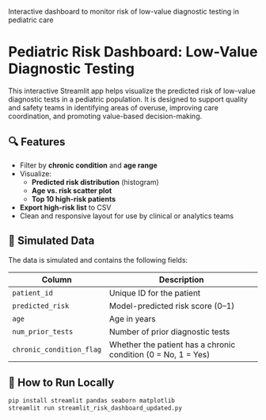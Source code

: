 Interactive dashboard to monitor risk of low-value diagnostic testing in pediatric care
# Pediatric Risk Dashboard: Low-Value Diagnostic Testing

This interactive Streamlit app helps visualize the predicted risk of low-value diagnostic tests in a pediatric population. It is designed to support quality and safety teams in identifying areas of overuse, improving care coordination, and promoting value-based decision-making.

## 🔍 Features

- Filter by **chronic condition** and **age range**
- Visualize:
  - **Predicted risk distribution** (histogram)
  - **Age vs. risk scatter plot**
  - **Top 10 high-risk patients**
- **Export high-risk list** to CSV
- Clean and responsive layout for use by clinical or analytics teams

## 🧪 Simulated Data

The data is simulated and contains the following fields:

| Column | Description |
|--------|-------------|
| `patient_id` | Unique ID for the patient |
| `predicted_risk` | Model-predicted risk score (0–1) |
| `age` | Age in years |
| `num_prior_tests` | Number of prior diagnostic tests |
| `chronic_condition_flag` | Whether the patient has a chronic condition (0 = No, 1 = Yes) |

## 🚀 How to Run Locally

```bash
pip install streamlit pandas seaborn matplotlib
streamlit run streamlit_risk_dashboard_updated.py

